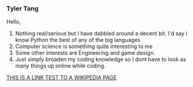 ### Tyler Tang
Hello,

1. Nothing real/serious but I have dabbled around a decent bit. I'd say i know Python the best of any of the big languages
2. Computer science is something quite interesting to me
3. Some other interests are Engineering and game design.
4. Just simply broaden my coding knowledge so I dont have to look as many things up online while coding.

[THIS IS A LINK TEST TO A WIKIPEDIA PAGE](https://en.wikipedia.org/wiki/Simplified_Chinese_characters)


<!--
**ttang2626/ttang2626** is a ✨ _special_ ✨ repository because its `README.md` (this file) appears on your GitHub profile.

Here are some ideas to get you started:

- 🔭 I’m currently working on ...
- 🌱 I’m currently learning ...
- 👯 I’m looking to collaborate on ...
- 🤔 I’m looking for help with ...
- 💬 Ask me about ...
- 📫 How to reach me: ...
- 😄 Pronouns: ...
- ⚡ Fun fact: ...
-->
